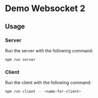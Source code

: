 # Demo Websocket 2

## Usage

### Server

Run the server with the following command:

```bash
npm run server
```

### Client

Run the client with the following command:

```bash 
npm run client -- <name-for-client>
```
